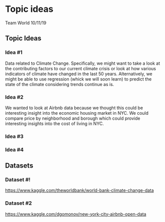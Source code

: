 Topic ideas
================
Team World
10/11/19

## Topic Ideas

### Idea \#1

Data related to Climate Change. Specifically, we might want to take a
look at the contributing factors to our current climate crisis or look
at how various indicators of climate have changed in the last 50 years.
Alternatively, we might be able to use regression (whick we will soon
learn) to predict the state of the climate considering trends continue
as is.

### Idea \#2

We wanted to look at Airbnb data because we thought this could be
interesting insight into the economic housing market in NYC. We could
compare price by neighborhood and borough which could provide
interesting insights into the cost of living in NYC.

### Idea \#3

### Idea \#4

## Datasets

### Dataset \#\!

<https://www.kaggle.com/theworldbank/world-bank-climate-change-data>

### Dataset \#2

<https://www.kaggle.com/dgomonov/new-york-city-airbnb-open-data>
